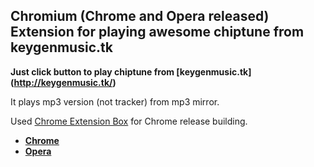 Chromium (Chrome and Opera released) Extension for playing awesome chiptune from keygenmusic.tk
--------------------------------------------------------------------------------------------------

**Just click button to play chiptune from [keygenmusic.tk] (http://keygenmusic.tk/)**

It plays mp3 version (not tracker) from mp3 mirror.


Used [Chrome Extension Box](https://github.com/onikienko/chrome-extensions-box) for Chrome release building.

- **[Chrome](https://chrome.google.com/webstore/detail/keygenjukebox-play-button/olephdnjkkjiidgifanfiimkbbcaogid)**
- **[Opera](https://addons.opera.com/ru/extensions/details/keygenjukebox-play-button/)**
